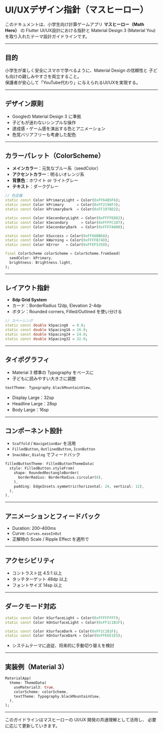 # UI/UXデザイン指針（マスヒーロー）

このドキュメントは、小学生向け計算ゲームアプリ **マスヒーロー（Math Hero）** の
Flutter UI/UX設計における指針と Material Design 3 (Material You) を取り入れたテーマ設計ガイドラインです。

---

## 目的

小学生が楽しく安全にスマホで学べるように、Material Design の信頼性と
子ども向けの親しみやすさを両立すること。  
保護者が安心して「YouTube代わり」に与えられるUI/UXを実現する。

---

## デザイン原則

- Googleの Material Design 3 に準拠
- 子どもが迷わないシンプルな操作
- 達成感・ゲーム感を演出する色とアニメーション
- 色覚バリアフリーも考慮した配色

---

## カラーパレット（ColorScheme）

- **メインカラー**：元気なブルー系（seedColor）
- **アクセントカラー**：明るいオレンジ系
- **背景色**：ホワイト or ライトグレー
- **テキスト**：ダークグレー

```dart
// 色定義
static const Color kPrimaryLight = Color(0xFF64B5F6);
static const Color kPrimary      = Color(0xFF2196F3);
static const Color kPrimaryDark  = Color(0xFF1976D2);

static const Color kSecondaryLight = Color(0xFFFFE082);
static const Color kSecondary      = Color(0xFFFFC107);
static const Color kSecondaryDark  = Color(0xFFFFA000);

static const Color kSuccess = Color(0xFF66BB6A);
static const Color kWarning = Color(0xFFFFB74D);
static const Color kError   = Color(0xFFEF5350);
```

```dart
final ColorScheme colorScheme = ColorScheme.fromSeed(
  seedColor: kPrimary,
  brightness: Brightness.light,
);
```

---

## レイアウト指針

- **8dp Grid System**
- カード：BorderRadius 12dp, Elevation 2-4dp
- ボタン：Rounded corners, Filled/Outlined を使い分ける

```dart
// スペーシング
static const double kSpacing8  = 8.0;
static const double kSpacing16 = 16.0;
static const double kSpacing24 = 24.0;
static const double kSpacing32 = 32.0;
```

---

## タイポグラフィ

- Material 3 標準の Typography をベースに
- 子どもに読みやすい大きさに調整

```dart
textTheme: Typography.blackMountainView,
```

- Display Large：32sp
- Headline Large：28sp
- Body Large：16sp

---

## コンポーネント設計

- `Scaffold` / `NavigationBar` を活用
- `FilledButton`, `OutlinedButton`, `IconButton`
- `SnackBar`, `Dialog` でフィードバック

```dart
filledButtonTheme: FilledButtonThemeData(
  style: FilledButton.styleFrom(
    shape: RoundedRectangleBorder(
      borderRadius: BorderRadius.circular(8),
    ),
    padding: EdgeInsets.symmetric(horizontal: 24, vertical: 12),
  ),
),
```

---

## アニメーションとフィードバック

- Duration: 200–400ms
- Curve: `Curves.easeInOut`
- 正解時の Scale / Ripple Effect を適所で

---

## アクセシビリティ

- コントラスト比 4.5:1 以上
- タッチターゲット 48dp 以上
- フォントサイズ 14sp 以上

---

## ダークモード対応

```dart
static const Color kSurfaceLight = Color(0xFFFFFFFF);
static const Color kOnSurfaceLight = Color(0xFF1C1B1F);

static const Color kSurfaceDark = Color(0xFF1C1B1F);
static const Color kOnSurfaceDark = Color(0xFFE6E1E5);
```

- システムテーマに追従、将来的に手動切り替えを検討

---

## 実装例（Material 3）

```dart
MaterialApp(
  theme: ThemeData(
    useMaterial3: true,
    colorScheme: colorScheme,
    textTheme: Typography.blackMountainView,
  ),
);
```

---

このガイドラインはマスヒーローの UI/UX 開発の共通理解として活用し、
必要に応じて更新していきます。
